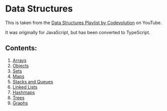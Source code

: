 # Data Structures
This is taken from the [Data Structures Playlist by Codevolution](https://www.youtube.com/playlist?list=PLC3y8-rFHvwg6nsAOfC5Is18KB2DrVOJy) on YouTube.

It was originally for JavaScript, but has been converted to TypeScript.

## Contents:
1. [Arrays](01_Arrays.ts)
2. [Objects](02_Objects.ts)
3. [Sets](03_Sets.ts)
4. [Maps](04_Maps.ts)
5. [Stacks and Queues](05_Stack_and_Queue.ts)
6. [Linked Lists](06_Linked_Lists.ts)
7. [Hashmaps](07_Hashmaps.ts)
8. [Trees](08_Trees.ts)
9. [Graphs](09_Graphs.ts)